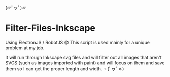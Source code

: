 (☞ﾟヮﾟ)☞
# Filter-Files-Inkscape
Using ElectronJS / RobotJS 😎 
This script is used mainly for a unique problem at my job.

It will run through Inkscape svg files and will filter out all images that aren't SVGS (such as images imported with paint) 
and will focus on them and save them so I can get the proper length and width.
☜(ﾟヮﾟ☜)
